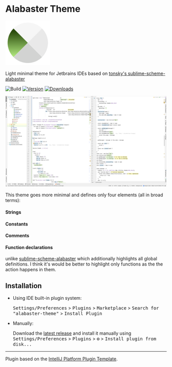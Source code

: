 # Alabaster Theme

<img src="./src/main/resources/META-INF/pluginIcon.svg" width="140">

<!-- Plugin description -->

Light minimal theme for Jetbrains IDEs based on [tonsky's sublime-scheme-alabaster](https://github.com/tonsky/sublime-scheme-alabaster)

<!-- Plugin description end -->

![Build](https://github.com/vlnabatov/alabaster-theme/workflows/Build/badge.svg)
[![Version](https://img.shields.io/jetbrains/plugin/v/20748-alabaster-theme.svg)](https://plugins.jetbrains.com/plugin/PLUGIN_ID)
[![Downloads](https://img.shields.io/jetbrains/plugin/d/20748-alabaster-theme.svg)](https://plugins.jetbrains.com/plugin/PLUGIN_ID)

![](screenshot.png)

This theme goes more minimal and defines only four elements (all in broad terms):

#### Strings

#### Constants

#### Comments

#### Function declarations

unlike [sublime-scheme-alabaster](https://github.com/tonsky/sublime-scheme-alabaster) which additionally highlights all global definitions. I think it's would be better to highlight only functions as the the action happens in them.
## Installation

- Using IDE built-in plugin system:

  <kbd>Settings/Preferences</kbd> > <kbd>Plugins</kbd> > <kbd>Marketplace</kbd> > <kbd>Search for "alabaster-theme"</kbd> >
  <kbd>Install Plugin</kbd>
- Manually:

  Download the [latest release](https://github.com/vlnabatov/alabaster-theme/releases) and install it manually using
  <kbd>Settings/Preferences</kbd> > <kbd>Plugins</kbd> > <kbd>⚙️</kbd> > <kbd>Install plugin from disk...</kbd>

---

Plugin based on the [IntelliJ Platform Plugin Template][template].

[template]: https://github.com/JetBrains/intellij-platform-plugin-template
